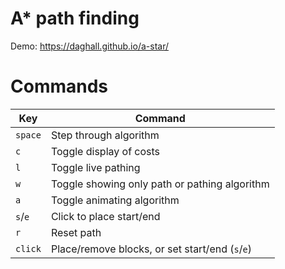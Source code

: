 # A* path finding

Demo: https://daghall.github.io/a-star/

# Commands

| Key | Command |
| --- | ------- |
| `space` | Step through algorithm |
| `c`     | Toggle display of costs |
| `l`     | Toggle live pathing |
| `w`     | Toggle showing only path or pathing algorithm |
| `a`     | Toggle animating algorithm |
| `s`/`e` | Click to place start/end |
| `r`     | Reset path |
| `click` | Place/remove blocks, or set start/end (`s`/`e`) |
